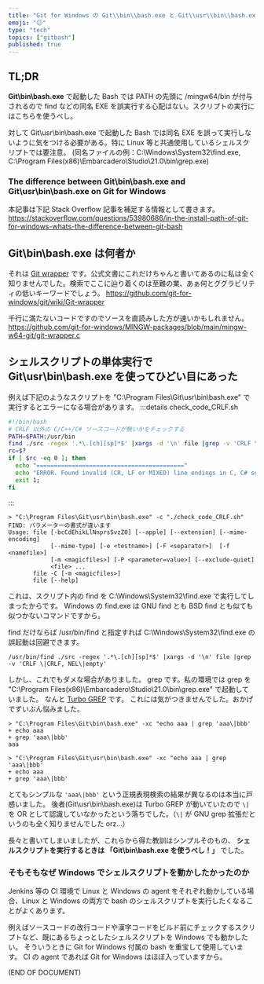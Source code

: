 ```yaml
---
title: "Git for Windows の Git\\bin\\bash.exe と Git\\usr\\bin\\bash.exe の違い"
emoji: "😕"
type: "tech"
topics: ["gitbash"]
published: true
---
```


## TL;DR

**Git\\bin\\bash.exe** で起動した Bash では PATH の先頭に /mingw64/bin が付与されるので find などの同名 EXE を誤実行する心配はない。スクリプトの実行にはこちらを使うべし。

対して Git\\usr\\bin\\bash.exe で起動した Bash では同名 EXE を誤って実行しないように気をつける必要がある。特に Linux 等と共通使用しているシェルスクリプトでは要注意。
(同名ファイルの例：C:\Windows\System32\find.exe, C:\Program Files\(x86\)\Embarcadero\Studio\21.0\bin\grep.exe)



### The difference between Git\bin\bash.exe and Git\usr\bin\bash.exe on Git for Windows

本記事は下記 Stack Overflow 記事を補足する情報として書きます。
https://stackoverflow.com/questions/53980686/in-the-install-path-of-git-for-windows-whats-the-difference-between-git-bash


## Git\bin\bash.exe は何者か

それは [Git wrapper](https://github.com/git-for-windows/git/wiki/Git-wrapper) です。公式文書にこれだけちゃんと書いてあるのに私は全く知りませんでした。検索でここに辿り着くのは至難の業、あぁ何とググラビリティの低いキーワードでしょう。
https://github.com/git-for-windows/git/wiki/Git-wrapper

千行に満たないコードですのでソースを直読みした方が速いかもしれません。
https://github.com/git-for-windows/MINGW-packages/blob/main/mingw-w64-git/git-wrapper.c

## シェルスクリプトの単体実行で Git\usr\bin\bash.exe を使ってひどい目にあった

例えば下記のようなスクリプトを "C:\Program Files\Git\usr\bin\bash.exe" で実行するとエラーになる場合があります。
:::details check_code_CRLF.sh
```bash
#!/bin/bash
# CRLF 以外の C/C++/C# ソースコードが無いかをチェックする
PATH=$PATH:/usr/bin
find ./src -regex '.*\.[ch][sp]*$' |xargs -d '\n' file |grep -v 'CRLF \|CRLF, NEL\|empty'
rc=$?
if [ $rc -eq 0 ]; then
  echo "=========================================="
  echo "ERROR. Found invalid (CR, LF or MIXED) line endings in C, C# source code. It should be CRLF line endings."
  exit 1;
fi
```
:::
```
> "C:\Program Files\Git\usr\bin\bash.exe" -c "./check_code_CRLF.sh"
FIND: パラメーターの書式が違います
Usage: file [-bcCdEhikLlNnprsSvzZ0] [--apple] [--extension] [--mime-encoding]
            [--mime-type] [-e <testname>] [-F <separator>]  [-f <namefile>]
            [-m <magicfiles>] [-P <parameter=value>] [--exclude-quiet]
            <file> ...
       file -C [-m <magicfiles>]
       file [--help]
```
これは、スクリプト内の find を C:\Windows\System32\find.exe で実行してしまったからです。  Windows の find.exe は GNU find とも BSD find とも似ても似つかないコマンドですから。

find だけならば /usr/bin/find と指定すれば C:\Windows\System32\find.exe の誤起動は回避できます。
```
/usr/bin/find ./src -regex '.*\.[ch][sp]*$' |xargs -d '\n' file |grep -v 'CRLF \|CRLF, NEL\|empty'
```
しかし、これでもダメな場合がありました。
grep です。私の環境では grep を "C:\Program Files\(x86\)\Embarcadero\Studio\21.0\bin\grep.exe" で起動していました。 なんと [Turbo GREP](https://docwiki.embarcadero.com/RADStudio/Sydney/en/GREP.EXE,_the_text_search_utility) です。
これには気がつきませんでした。おかげでずいぶん悩みました。

```
> "C:\Program Files\Git\bin\bash.exe" -xc "echo aaa | grep 'aaa\|bbb'
+ echo aaa
+ grep 'aaa\|bbb'
aaa
```
```
> "C:\Program Files\Git\usr\bin\bash.exe" -xc "echo aaa | grep 'aaa\|bbb'
+ echo aaa
+ grep 'aaa\|bbb'
```
とてもシンプルな `'aaa\|bbb'` という正規表現検索の結果が異なるのは本当に戸惑いました。
後者(Git\usr\bin\bash.exe)は Turbo GREP が動いていたので `\|` を OR として認識していなかったという落ちでした。（`\|` が GNU grep 拡張だというのも全く知りませんでした orz...）

長々と書いてしまいましたが、これらから得た教訓はシンプルそのもの、
**シェルスクリプトを実行するときは 「Git\bin\bash.exe を使うべし！」**
でした。


### そもそもなぜ Windows でシェルスクリプトを動かしたかったのか

Jenkins 等の CI 環境で Linux と Windows の agent をそれぞれ動かしている場合、Linux と Windows の両方で bash のシェルスクリプトを実行したくなることがよくあります。

例えばソースコードの改行コードや漢字コードをビルド前にチェックするスクリプトなど、既にあるちょっとしたシェルスクリプトを Windows でも動かしたい。
そういうときに Git for Windows 付属の bash を重宝して使用しています。 CI の agent であれば Git for Windows はほぼ入っていますから。

(END OF DOCUMENT)


